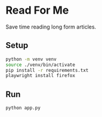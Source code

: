 # Read For Me

Save time reading long form articles.

## Setup

```bash
python -m venv venv
source ./venv/bin/activate
pip install -r requirements.txt
playwright install firefox
```

## Run

```bash
python app.py
```
